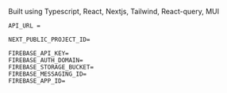Built using Typescript, React, Nextjs, Tailwind, React-query, MUI

```
API_URL =

NEXT_PUBLIC_PROJECT_ID=

FIREBASE_API_KEY=
FIREBASE_AUTH_DOMAIN=
FIREBASE_STORAGE_BUCKET=
FIREBASE_MESSAGING_ID=
FIREBASE_APP_ID=
```
